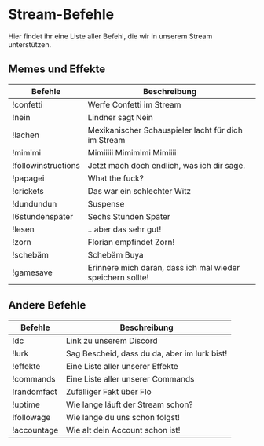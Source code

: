 # Stream-Befehle

Hier findet ihr eine Liste aller Befehl, die wir in unserem Stream unterstützen.

## Memes und Effekte
| Befehle | Beschreibung | 
| ----------- | ----------- | 
| !confetti  | Werfe Confetti im Stream | 
| !nein | Lindner sagt Nein | 
| !lachen | Mexikanischer Schauspieler lacht für dich im Stream | 
| !mimimi | Mimiiiii Mimimimi Mimiiii | 
| !followinstructions | Jetzt mach doch endlich, was ich dir sage. | 
| !papagei | What the fuck? | 
| !crickets | Das war ein schlechter Witz | 
| !dundundun | Suspense | 
| !6stundenspäter | Sechs Stunden Später | 
| !lesen | ...aber das sehr gut! | 
| !zorn | Florian empfindet Zorn! | 
| !schebäm | Schebäm Buya | 
| !gamesave | Erinnere mich daran, dass ich mal wieder speichern sollte! | 

## Andere Befehle
| Befehle | Beschreibung | 
| ----------- | ----------- | 
| !dc | Link zu unserem Discord |
| !lurk | Sag Bescheid, dass du da, aber im lurk bist! |
| !effekte | Eine Liste aller unserer Effekte |
| !commands | Eine Liste aller unserer Commands |
| !randomfact | Zufälliger Fakt über Flo |
| !uptime | Wie lange läuft der Stream schon? |
| !followage | Wie lange du uns schon folgst! |
| !accountage | Wie alt dein Account schon ist! |

